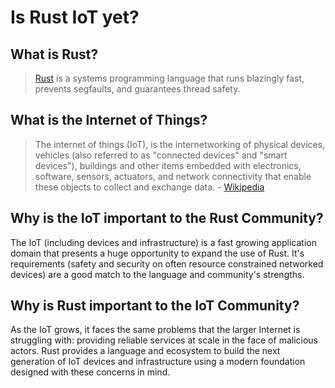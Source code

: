 <!DOCTYPE html>
<html>
<head>
    <title>arewiotyet.org</title>
    <link rel="stylesheet" href="./assets/main.css">
    <script src="./assets/main.js"></script>
</head>
<body>

# Is Rust IoT yet?

## What is Rust?

> [Rust](https://www.rust-lang.org/en-US/) is a systems programming language that runs blazingly fast, prevents segfaults, and guarantees thread safety. 

## What is the Internet of Things?

> The internet of things (IoT), is the internetworking of physical devices, vehicles (also referred to as "connected devices" and "smart devices"), buildings and other items embedded with electronics, software, sensors, actuators, and network connectivity that enable these objects to collect and exchange data. - [Wikipedia](https://en.wikipedia.org/wiki/Internet_of_things)

## Why is the IoT important to the Rust Community?

The IoT (including devices and infrastructure) is a fast growing application domain that presents
a huge opportunity to expand the use of Rust. It's requirements (safety and security on often resource 
constrained networked devices) are a good match to the language and community's strengths.

## Why is Rust important to the IoT Community?

As the IoT grows, it faces the same problems that the larger Internet is
struggling with: providing reliable services at scale in the face of malicious actors. Rust provides
a language and ecosystem to build the next generation of IoT devices and infrastructure using a modern
foundation designed with these concerns in mind.

</body>
</html>